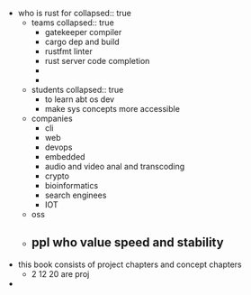 - who is rust for
  collapsed:: true
	- teams
	  collapsed:: true
		- gatekeeper compiler
		- cargo dep and build
		- rustfmt linter
		- rust server code completion
		-
		-
	- students
	  collapsed:: true
		- to learn abt os dev
		- make sys concepts more accessible
	- companies
		- cli
		- web
		- devops
		- embedded
		- audio and video anal and transcoding
		- crypto
		- bioinformatics
		- search enginees
		- IOT
	- oss
	- ppl who value speed and stability
		-
- this book consists of project chapters and concept chapters
	- 2 12 20 are proj
-